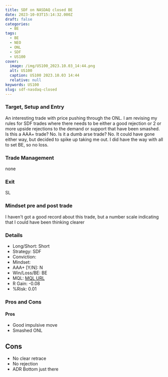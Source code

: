 ```yaml
---
title: SDF on NASDAQ closed BE
date: 2023-10-03T15:14:32.000Z
draft: false
categories:
  - BE
tags:
  - BE
  - NEO
  - ONL
  - SDF
  - US100
cover:
  image: /img/US100_2023.10.03_14:44.png
  alt: US100
  caption: US100 2023.10.03 14:44
  relative: null
keywords: US100
slug: sdf-nasdaq-closed
---
```


### Target, Setup and Entry
An interesting trade with price pushing through the ONL. I am revising my rules for SDF trades where there needs to be either a good rejection or 2 or more upside rejections to the demand or support that have been smashed. Is this a AAA+ trade? No. Is it a dumb arse trade? No. It could have gone either way, but decided to spike up taking me out. I did have the way with all to set BE, so no loss.
### Trade Management
none
### Exit
SL 
### Mindset pre and post trade
I haven't got a good record about this trade, but a number scale indicating that I could have been thinking clearer 

### Details
- Long/Short: Short
- Strategy: SDF
- Conviction: 
- Mindset:
- AAA+ [Y/N]: N
- Win/Loss/BE: BE
- MQL: [MQL URL](https://www.mql5.com/en/charts/18313172/us100-cash-m1-ftmo-s-r)
- R Gain: -0.08
- %Risk: 0.01

### Pros and Cons
#### Pros
- Good impulsive move
- Smashed ONL
## Cons
- No clear retrace
- No rejection
- ADR Bottom just there
